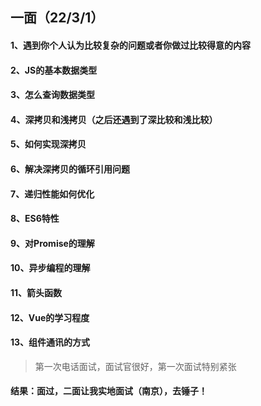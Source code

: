 ## 一面（22/3/1）

#### 1、遇到你个人认为比较复杂的问题或者你做过比较得意的内容

#### 2、JS的基本数据类型

#### 3、怎么查询数据类型

#### 4、深拷贝和浅拷贝（之后还遇到了深比较和浅比较）

#### 5、如何实现深拷贝

#### 6、解决深拷贝的循环引用问题

#### 7、递归性能如何优化

#### 8、ES6特性

#### 9、对Promise的理解

#### 10、异步编程的理解

#### 11、箭头函数

#### 12、Vue的学习程度

#### 13、组件通讯的方式

> 第一次电话面试，面试官很好，第一次面试特别紧张

#### 结果：面过，二面让我实地面试（南京），去锤子！